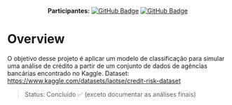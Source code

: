 <div align="center">

  **Participantes:** <a href="https://github.com/mariaraquelbarbosa">[![GitHub Badge](https://img.shields.io/badge/Maria_Raquel-100000?style=for-the-badge&logo=GitHub&logoColor=white)](https://github.com/mariaraquelbarbosa)</a>
  <a href="https://github.com/CarlosSilva8">[![GitHub Badge](https://img.shields.io/badge/Carlos_Silva-100000?style=for-the-badge&logo=GitHub&logoColor=white)](https://github.com/CarlosSilva8)

</div>

# Overview
O objetivo desse projeto é aplicar um modelo de classificação para simular uma análise de crédito a partir de um conjunto de dados de agências bancárias encontrado no Kaggle.
Dataset: https://www.kaggle.com/datasets/laotse/credit-risk-dataset

> Status: Concluído ✅ (exceto documentar as análises finais)
